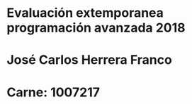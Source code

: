 # Evaluación extemporanea programación avanzada 2018
# José Carlos Herrera Franco 
# Carne:  1007217 
